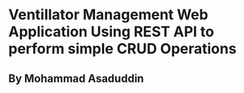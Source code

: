 # Ventillator Management Web Application Using REST API to perform simple CRUD Operations


## By Mohammad Asaduddin
